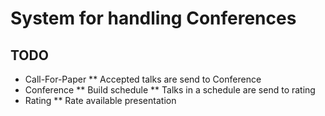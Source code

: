 # System for handling Conferences



## TODO

* Call-For-Paper
** Accepted talks are send to Conference
* Conference
** Build schedule
** Talks in a schedule are send to rating
* Rating
** Rate available presentation
